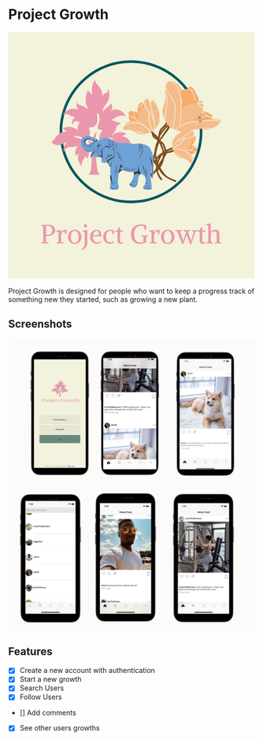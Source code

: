 # Project Growth
<img src="SS/logo.png" >

Project Growth is designed for people who want to keep a progress track of something new they started, such as growing a new plant.

## Screenshots
<img src="SS/ss.png" >
<img src="SS/ss2.png" >


## Features
- [X] Create a new account with authentication
- [X] Start a new growth
- [X] Search Users
- [X] Follow Users
- [] Add comments
- [X] See other users growths

